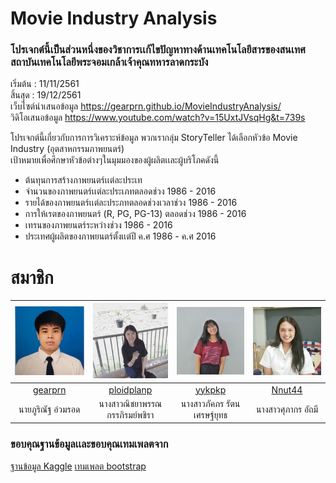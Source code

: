 # Movie Industry Analysis 
### โปรเจกต์นี้เป็นส่วนหนึ่งของวิชาการเเก้ไขปัญหาทางด้านเทคโนโลยีสารของสนเทศสถาบันเทคโนโลยีพระจอมเกล้าเจ้าคุณทหารลาดกระบัง

เริ่มต้น : 11/11/2561  
สิ้นสุด : 19/12/2561  
เว็บไซต์นำเสนอข้อมูล https://gearprn.github.io/MovieIndustryAnalysis/  
วิดิโอเสนอข้อมูล https://www.youtube.com/watch?v=15UxtJVsqHg&t=739s

โปรเจกต์นี้เกี่ยวกับการการวิเคราะห์ข้อมูล พวกเรากลุ่ม StoryTeller ได้เลือกหัวข้อ Movie Industry (อุตสาหกรรมภาพยนตร์)  
เป้าหมายเพื่อศึกษาหัวข้อต่างๆในมุมมองของผู้ผลิตเเละผู้บริโภคดังนี้  

* ต้นทุนการสร้างภาพยนตร์เเต่ละประเท
* จำนวนของภาพยนตร์เเต่ละประเภทตลอดช่วง 1986 - 2016
* รายได้ของภาพยนตร์เเต่ละประภทตลอดช่วงเวลาช่วง 1986 - 2016
* การให้เรตของภาพยนตร์ (R, PG, PG-13) ตลอดช่วง 1986 - 2016
* เทรนของภาพยนตร์ระหว่างช่วง 1986 - 2016
* ประเทศผู้ผลิตของภาพยนตร์ตั้งเเต่ปี ค.ศ 1986 - ค.ศ 2016

# สมาชิก  

|![](docs/img/profile_1.jpg)|![](docs/img/profile_2.jpg)|![](docs/img/profile_3.jpg)|![](docs/img/profile_4.jpg)|  
|:---------------:|:-------------:|:-------------:|:-------------:|  
|[gearprn](https://github.com/gearprn)|[ploidplanp](https://github.com/ploidplanp)|[yykpkp](https://github.com/yykpkp)|[Nnut44](https://github.com/Nnut44)|  
|นายภูริณัฐ อ่วมรอด|นางสาวณิชยาพรรณ กรรภิรมย์พชิรา|นางสาวภัคภร รัตนเศรษฐ์ยุทธ|นางสาวศุภากร อัถมี|

### ขอบคุณฐานข้อมูลเเละขอบคุณเทมเพลตจาก

[ฐานข้อมูล Kaggle](https://www.kaggle.com/danielgrijalvas/movies)
[เทมเพลต bootstrap](https://blackrockdigital.github.io/startbootstrap-grayscale/)
